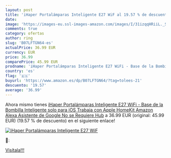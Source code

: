 ```yaml
---
layout: post
title: 'iHaper Portalámparas Inteligente E27 WiF al 19.57 % de descuento'
date: 
image: 'https://images-eu.ssl-images-amazon.com/images/I/31izqqHRiiL._SL200_.jpg'
comments: true
category: ofertas
author: ring
slug: 'B07LFTGN64-es'
actualPrice: 36.99 EUR
currency: EUR
price: 36.99
comparePrice: 45.99 EUR
prodname: 'iHaper Portalámparas Inteligente E27 WiFi - Base de la Bombilla Inteligente  solo para iOS   Trabaja con Apple HomeKit  Amazon Alexa  Asistente de Google  No se Requiere Hub'
country: 'es'
flag: '🇪🇸'
buyurl: 'https://www.amazon.es/dp/B07LFTGN64/?tag=tolees-21'
descuento: '19.57'
average: '36.99'
---
```


Ahora mismo tienes [iHaper Portalámparas Inteligente E27 WiFi - Base de la Bombilla Inteligente  solo para iOS   Trabaja con Apple HomeKit  Amazon Alexa  Asistente de Google  No se Requiere Hub](https://www.amazon.es/dp/B07LFTGN64/?tag=tolees-21) a 36.99 EUR (original: 45.99 EUR) (19.57 %  de descuento) en el siguiente enlace!

[![iHaper Portalámparas Inteligente E27 WiF](https://images-eu.ssl-images-amazon.com/images/I/31izqqHRiiL._SL200_.jpg)](https://www.amazon.es/dp/B07LFTGN64/?tag=tolees-21)

🔎:


[Visítala!!!](https://www.amazon.es/dp/B07LFTGN64/?tag=tolees-21)
